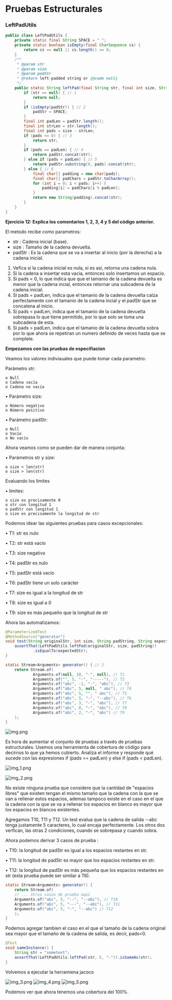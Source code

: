 # Pruebas Estructurales

### LeftPadUtils

```java
public class LeftPadUtils {
    private static final String SPACE = " ";
    private static boolean isEmpty(final CharSequence cs) {
        return cs == null || cs.length() == 0;
    }
    /**
     * @param str
     * @param size
     * @param padStr
     * @return left-padded string or {@code null}
     */
    public static String leftPad(final String str, final int size, String padStr) {
        if (str == null) { // 1
            return null;
        }
        if (isEmpty(padStr)) { // 2
            padStr = SPACE;
        }
        final int padLen = padStr.length();
        final int strLen = str.length();
        final int pads = size - strLen;
        if (pads <= 0) { // 3
            return str;
        }
        if (pads == padLen) { // 4
            return padStr.concat(str);
        } else if (pads < padLen) { // 5
            return padStr.substring(0, pads).concat(str);
        } else { // 6
            final char[] padding = new char[pads];
            final char[] padChars = padStr.toCharArray();
            for (int i = 0; i < pads; i++) {
                padding[i] = padChars[i % padLen];
            }
            return new String(padding).concat(str);
        }
    }
}

```

**Ejercicio 12: Explica los comentarios 1, 2, 3, 4 y 5 del código anterior.**

El metodo recibe como parametros:

- str : Cadena inicial (base).
- size : Tamaño de la cadena devuelta.
- padStr : Es la cadena que se va a insertar al inicio (por la derecha) a la cadena inicial.

1. Vefica si la cadena inicial es nula, si es asi, retorna una cadena nula.
2. Si la cadena a insertar esta vacia, entonces solo insertamos un espacio.
3. Si pads < 0, lo que indica que que el tamanio de la cadena devuelta es menor que 
la cadena incial, entonces retornar una subcadena de la cadena inicial.
4. Si pads = padLen, indica que el tamanio de la cadena devuelta calza perfectamente 
con el tamanio de la cadena incial y el padStr que se concatena al inicio.
5. Si pads < padLen, indica que el tamanio de la cadena devuelta sobrepasa lo que tiene 
permitido, por lo que solo se toma una subcadena de esta.
6. Si pads > padLen, indica que el tamanio de la cadena devuelta sobra por lo que ahora se repetiran un numero definido de veces hasta que se complete.

**Empezamos con las pruebas de especifiacion**

Veamos los valores indiviauales que puede tomar cada parametro:

Parámetro str:

    o Null
    o Cadena vacía
    o Cadena no vacía

• Parámetro size:

    o Número negativo
    o Número positivo

• Parámetro padStr:

    o Null
    o Vacío
    o No vacío

Ahora veamos como se pueden dar de manera conjunta:

• Parámetros str y size:
    
    o size < len(str)
    o size > len(str)

Evaluando los limites

• limites:

    o size es precisamente 0
    o str con longitud 1
    o padStr con longitud 1
    o size es precisamente la longitud de str

Podemos idear las siguientes pruebas para casos excepcionales: 

• T1: str es nulo

• T2: str está vacío

• T3: size negativo

• T4: padStr es nulo

• T5: padStr está vacío

• T6: padStr tiene un solo carácter

• T7: size es igual a la longitud de str

• T8: size es igual a 0

• T9: size es más pequeño que la longitud de str

Ahora las automatizamos:

```java
@ParameterizedTest
@MethodSource("generator")
void test(String originalStr, int size, String padString, String expectedStr) { // 1
    assertThat(LeftPadUtils.leftPad(originalStr, size, padString))
            .isEqualTo(expectedStr);
}

static Stream<Arguments> generator() { // 2
    return Stream.of(
            Arguments.of(null, 10, "-", null), // T1
            Arguments.of("", 5, "-", "-----"), // T2
            Arguments.of("abc", -1, "-", "abc"), // T3
            Arguments.of("abc", 5, null, " abc"), // T4
            Arguments.of("abc", 5, "", " abc"), // T5
            Arguments.of("abc", 5, "-", "--abc"), // T6
            Arguments.of("abc", 3, "-", "abc"), // T7
            Arguments.of("abc", 0, "-", "abc"), // T8
            Arguments.of("abc", 2, "-", "abc") // T9
    );
}

```

![img.png](Imagenes%2Fimg.png)




Es hora de aumentar el conjunto de pruebas a través de pruebas estructurales. Usemos una
herramienta de cobertura de código para decirnos lo que ya hemos cubierto. Analiza el informe y
responde qué sucede con las expresiones if (pads == padLen) y else if (pads < padLen).

![img_1.png](Imagenes%2Fimg_1.png)

![img_2.png](Imagenes%2Fimg_2.png)

No existe ninguna prueba que considere que la cantidad de "espacios libres" que existen
tengan el mismo tamaño que la cadena con la que se van a rellenar estos espacios, ademas tampoco
existe en el caso en el que la cadena con la que se va a rellenar los espacios en blanco es mayor 
que los espacios en blancos existentes.


Agregamos T10, T11 y T12.
Un test evalua que la cadena de salida --abc tenga justamente 5 caracteres, lo cual encaja perfectamente.
Los otros dos verfican, las otras 2 condiciones, cuando se sobrepasa y cuando sobra.

Ahora podemos derivar 3 casos de prueba :

• T10: la longitud de padStr es igual a los espacios restantes en str.

• T11: la longitud de padStr es mayor que los espacios restantes en str.

• T12: la longitud de padStr es más pequeña que los espacios restantes en str (esta prueba
puede ser similar a T6).


```java
static Stream<Arguments> generator() {
    return Stream.of(
    // ... otros casos de prueba aquí
    Arguments.of("abc", 5, "--", "--abc"), // T10
    Arguments.of("abc", 5, "---", "--abc"), // T11
    Arguments.of("abc", 5, "-", "--abc") // T12
    );
}
```

Podemos agregar tambien el caso en el que el tamaño de la cadena original sea mayor que el
tamaño de la cadena de salida, es decir, pads<0.

```java
@Test
void sameInstance() {
    String str = "sometext";
    assertThat(LeftPadUtils.leftPad(str, 5, "-")).isSameAs(str);
}
```

Volvemos a ejecutar la herramiena jacoco

![img_3.png](Imagenes%2Fimg_3.png)
![img_4.png](Imagenes%2Fimg_4.png)
![img_5.png](Imagenes%2Fimg_5.png)

Podemos ver que ahora tenemos una cobertura del 100%.